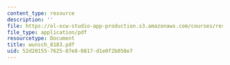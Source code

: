 ```yaml
---
content_type: resource
description: ''
file: https://ol-ocw-studio-app-production.s3.amazonaws.com/courses/res-12-000-evolution-of-physical-oceanography-spring-2007/52d20155762587e80817d1e0f2b058e7_wunsch_8183.pdf
file_type: application/pdf
resourcetype: Document
title: wunsch_8183.pdf
uid: 52d20155-7625-87e8-0817-d1e0f2b058e7
---
```

